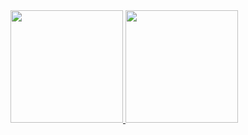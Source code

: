 <div>
<a href="https://github.com/gabrielgcfa">
<img height="180em" src="https://github-readme-stats.vercel.app/api/top-langs/?username=gabrielgcfa&layout=compact&langs_count=7&theme=dracula"/>
<img height="180em" src="https://github-readme-stats.vercel.app/api?username=gabrielgcfa&show_icons=true&theme=dracula&include_all_commits=true&count_private=true"/>
</div>
